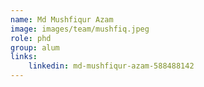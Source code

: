 ```yaml
---
name: Md Mushfiqur Azam
image: images/team/mushfiq.jpeg
role: phd
group: alum
links:
    linkedin: md-mushfiqur-azam-588488142
---
```


